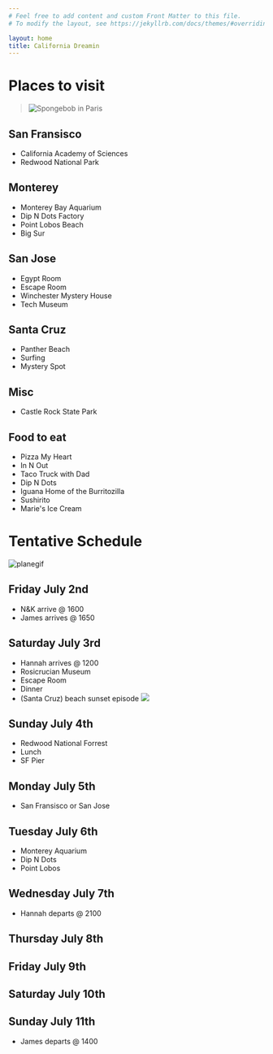 ```yaml
---
# Feel free to add content and custom Front Matter to this file.
# To modify the layout, see https://jekyllrb.com/docs/themes/#overriding-theme-defaults

layout: home
title: California Dreamin
---
```

# Places to visit

> ![Spongebob in Paris][paris]

## San Fransisco
- California Academy of Sciences
- Redwood National Park

## Monterey
- Monterey Bay Aquarium
- Dip N Dots Factory
- Point Lobos Beach
- Big Sur

## San Jose
- Egypt Room
- Escape Room
- Winchester Mystery House
- Tech Museum

## Santa Cruz
- Panther Beach
- Surfing
- Mystery Spot

## Misc
- Castle Rock State Park

## Food to eat
- Pizza My Heart
- In N Out
- Taco Truck with Dad
- Dip N Dots
- Iguana Home of the Burritozilla
- Sushirito
- Marie's Ice Cream

# Tentative Schedule
![planegif][planegif]

## Friday July 2nd
- N&K arrive @ 1600
- James arrives @ 1650

## Saturday July 3rd
- Hannah arrives @ 1200
- Rosicrucian Museum
- Escape Room
- Dinner
- (Santa Cruz) beach sunset episode
![][beach]

## Sunday July 4th
- Redwood National Forrest
- Lunch
- SF Pier

## Monday July 5th
- San Fransisco or San Jose

## Tuesday July 6th
- Monterey Aquarium
- Dip N Dots
- Point Lobos

## Wednesday July 7th
- Hannah departs @ 2100
## Thursday July 8th
## Friday July 9th
## Saturday July 10th
## Sunday July 11th
- James departs @ 1400

[paris]: https://external-content.duckduckgo.com/iu/?u=https%3A%2F%2Fi.ytimg.com%2Fvi%2FHxSUHYHVh3s%2Fmaxresdefault.jpg&f=1&nofb=1
[planegif]: https://external-content.duckduckgo.com/iu/?u=https%3A%2F%2Fmedia.giphy.com%2Fmedia%2F3oKHWeJKDDUu4CCq9W%2Fgiphy.gif&f=1&nofb=1
[beach]: https://external-content.duckduckgo.com/iu/?u=https%3A%2F%2Fqph.fs.quoracdn.net%2Fmain-qimg-08534185f3482cc687dfbc3f2d2558ae-c&f=1&nofb=1